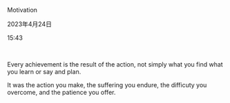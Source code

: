 Motivation

2023年4月24日

15:43

 

Every achievement is the result of the action, not simply what you find what you learn or say and plan.

It was the action you make, the suffering you endure, the difficuty you overcome, and the patience you offer.
